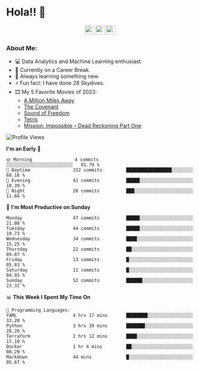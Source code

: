 # Hola!! 👋

<p align="center">
<a href="https://www.linkedin.com/in/salujaamandeep"><img src="https://img.shields.io/badge/linkedin-%230077B5.svg?&style=for-the-badge&logo=linkedin&logoColor=white" height=25></a>
<a href="https://www.twitter.com/salujaamandeep"><img src="https://img.shields.io/badge/twitter-%231DA1F2.svg?&style=for-the-badge&logo=twitter&logoColor=white" height=25></a>
<a href="https://medium.com/@saluja.amandeep"><img src="https://img.shields.io/badge/medium-%2312100E.svg?&style=for-the-badge&logo=medium&logoColor=white" height=25></a></p>

### About Me:

- 💻 Data Analytics and Machine Learning enthusiast.
- 🌱 Currently on a Career Break.
- 📖 Always learning something new.
- ⚡ Fun fact: I have done 28 Skydives.
- 🎞️ My 5 Favorite Movies of 2023:
  - [A Million Miles Away](https://www.imdb.com/title/tt21940010/)
  - [The Covenant](https://www.imdb.com/title/tt4873118/)
  - [Sound of Freedom](https://www.imdb.com/title/tt7599146/)
  - [Tetris](https://www.imdb.com/title/tt12758060/)
  - [Mission: Impossible – Dead Reckoning Part One](https://www.imdb.com/title/tt9603212/)

<!--START_SECTION:waka-->
![Profile Views](http://img.shields.io/badge/Profile%20Views-134-blue)

**I'm an Early 🐤** 

```text
🌞 Morning                4 commits           ░░░░░░░░░░░░░░░░░░░░░░░░░   01.79 % 
🌆 Daytime                152 commits         █████████████████░░░░░░░░   68.16 % 
🌃 Evening                41 commits          █████░░░░░░░░░░░░░░░░░░░░   18.39 % 
🌙 Night                  26 commits          ███░░░░░░░░░░░░░░░░░░░░░░   11.66 % 
```
📅 **I'm Most Productive on Sunday** 

```text
Monday                   47 commits          █████░░░░░░░░░░░░░░░░░░░░   21.08 % 
Tuesday                  44 commits          █████░░░░░░░░░░░░░░░░░░░░   19.73 % 
Wednesday                34 commits          ████░░░░░░░░░░░░░░░░░░░░░   15.25 % 
Thursday                 22 commits          ██░░░░░░░░░░░░░░░░░░░░░░░   09.87 % 
Friday                   13 commits          █░░░░░░░░░░░░░░░░░░░░░░░░   05.83 % 
Saturday                 11 commits          █░░░░░░░░░░░░░░░░░░░░░░░░   04.93 % 
Sunday                   52 commits          ██████░░░░░░░░░░░░░░░░░░░   23.32 % 
```


📊 **This Week I Spent My Time On** 

```text
💬 Programming Languages: 
YAML                     4 hrs 17 mins       ████████░░░░░░░░░░░░░░░░░   33.20 % 
Python                   3 hrs 39 mins       ███████░░░░░░░░░░░░░░░░░░   28.26 % 
Terraform                2 hrs 12 mins       ████░░░░░░░░░░░░░░░░░░░░░   17.10 % 
Docker                   1 hr 4 mins         ██░░░░░░░░░░░░░░░░░░░░░░░   08.29 % 
Markdown                 44 mins             █░░░░░░░░░░░░░░░░░░░░░░░░   05.67 % 
```


<!--END_SECTION:waka-->
